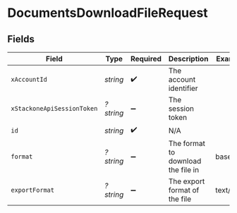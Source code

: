 # DocumentsDownloadFileRequest


## Fields

| Field                              | Type                               | Required                           | Description                        | Example                            |
| ---------------------------------- | ---------------------------------- | ---------------------------------- | ---------------------------------- | ---------------------------------- |
| `xAccountId`                       | *string*                           | :heavy_check_mark:                 | The account identifier             |                                    |
| `xStackoneApiSessionToken`         | *?string*                          | :heavy_minus_sign:                 | The session token                  |                                    |
| `id`                               | *string*                           | :heavy_check_mark:                 | N/A                                |                                    |
| `format`                           | *?string*                          | :heavy_minus_sign:                 | The format to download the file in | base64                             |
| `exportFormat`                     | *?string*                          | :heavy_minus_sign:                 | The export format of the file      | text/plain                         |